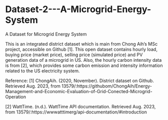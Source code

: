 # Dataset-2---A-Microgrid-Energy-System
A Dataset for Microgrid Energy System

This is an integrated district dataset which is main from Chong Aih’s MSc project, accessible on Github [1]. This open dataset contains hourly load, buying price (market price), selling price (simulated price) and PV generation data of a microgrid in US. Also, the hourly carbon intensity data is from [2], which provides some carbon emission and intensity information related to the US electricity system. 

Reference: [1] ChongAih. (2020, November). District dataset on Github. Retrieved Aug. 2023, from 13579/:https://githubom/ChongAih/Energy-Management-and-Economic-Evaluation-of-Grid-Conected-Microgrid-Operation

[2] WattTime. (n.d.). WattTime API documentation. Retrieved Aug. 2023, from 13579/:https://wwwatttimerg/api-documentation/#introduction
